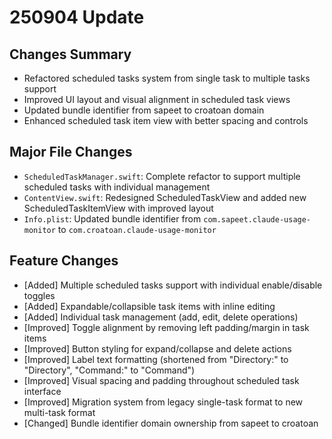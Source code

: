 # 250904 Update

## Changes Summary

- Refactored scheduled tasks system from single task to multiple tasks support
- Improved UI layout and visual alignment in scheduled task views
- Updated bundle identifier from sapeet to croatoan domain
- Enhanced scheduled task item view with better spacing and controls

## Major File Changes

- `ScheduledTaskManager.swift`: Complete refactor to support multiple scheduled tasks with individual management
- `ContentView.swift`: Redesigned ScheduledTaskView and added new ScheduledTaskItemView with improved layout
- `Info.plist`: Updated bundle identifier from `com.sapeet.claude-usage-monitor` to `com.croatoan.claude-usage-monitor`

## Feature Changes

- [Added] Multiple scheduled tasks support with individual enable/disable toggles
- [Added] Expandable/collapsible task items with inline editing
- [Added] Individual task management (add, edit, delete operations)
- [Improved] Toggle alignment by removing left padding/margin in task items
- [Improved] Button styling for expand/collapse and delete actions
- [Improved] Label text formatting (shortened from "Directory:" to "Directory", "Command:" to "Command")
- [Improved] Visual spacing and padding throughout scheduled task interface
- [Improved] Migration system from legacy single-task format to new multi-task format
- [Changed] Bundle identifier domain ownership from sapeet to croatoan